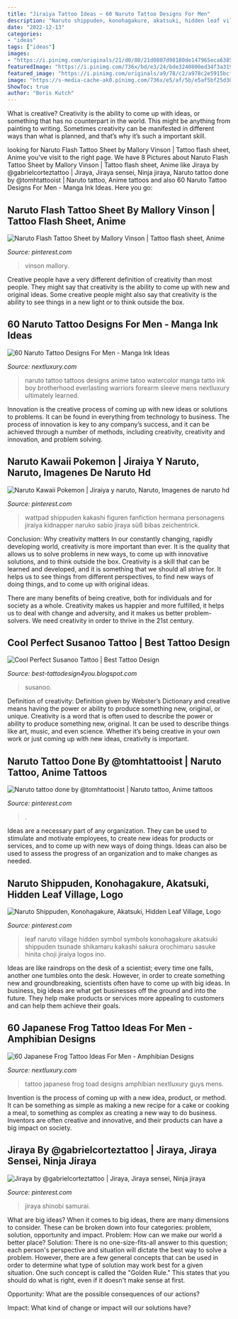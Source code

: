 ```yaml
---
title: "Jiraiya Tattoo Ideas ~ 60 Naruto Tattoo Designs For Men"
description: "Naruto shippuden, konohagakure, akatsuki, hidden leaf village, logo"
date: "2022-12-13"
categories:
- "ideas"
tags: ["ideas"]
images:
- "https://i.pinimg.com/originals/21/d0/80/21d0807d98180de147965eca6385088d.jpg"
featuredImage: "https://i.pinimg.com/736x/bd/e3/24/bde3240800ed34f3a31929d74172a731.jpg"
featured_image: "https://i.pinimg.com/originals/a9/78/c2/a978c2e5915bcfd72143905d78f77a54.jpg"
image: "https://s-media-cache-ak0.pinimg.com/736x/e5/af/5b/e5af5bf25d3082f615bae3e38f1e686e--decor-ideas-tsunade.jpg"
ShowToc: true
author: "Boris Kutch"
---
```



What is creative?
Creativity is the ability to come up with ideas, or something that has no counterpart in the world. This might be anything from painting to writing. Sometimes creativity can be manifested in different ways than what is planned, and that’s why it’s such a important skill.

	

		
looking for Naruto Flash Tattoo Sheet by Mallory Vinson | Tattoo flash sheet, Anime you've visit to the right page. We have 8 Pictures about Naruto Flash Tattoo Sheet by Mallory Vinson | Tattoo flash sheet, Anime like Jiraya by @gabrielcorteztattoo | Jiraya, Jiraya sensei, Ninja jiraya, Naruto tattoo done by @tomhtattooist | Naruto tattoo, Anime tattoos and also 60 Naruto Tattoo Designs For Men - Manga Ink Ideas. Here you go:
		
    
## Naruto Flash Tattoo Sheet By Mallory Vinson | Tattoo Flash Sheet, Anime

<img loading=lazy src="https://i.pinimg.com/originals/21/d0/80/21d0807d98180de147965eca6385088d.jpg" onerror="this.onerror=null;this.src='https://tse2.mm.bing.net/th?id=OIP.P6gNEaaWBcUNHSpDmcBylAHaHa&amp;pid=15.1';" alt="Naruto Flash Tattoo Sheet by Mallory Vinson | Tattoo flash sheet, Anime">

_Source: pinterest.com_

>vinson mallory. 

	

Creative people have a very different definition of creativity than most people. They might say that creativity is the ability to come up with new and original ideas. Some creative people might also say that creativity is the ability to see things in a new light or to think outside the box.

    
## 60 Naruto Tattoo Designs For Men - Manga Ink Ideas

<img loading=lazy src="http://nextluxury.com/wp-content/uploads/forearm-small-mens-naruto-tattoo.jpg" onerror="this.onerror=null;this.src='https://tse4.mm.bing.net/th?id=OIP.CymdjUFiHFOKFQAuOq1--gHaHa&amp;pid=15.1';" alt="60 Naruto Tattoo Designs For Men - Manga Ink Ideas">

_Source: nextluxury.com_

>naruto tattoo tattoos designs anime tatoo watercolor manga tatto ink boy brotherhood everlasting warriors forearm sleeve mens nextluxury ultimately learned. 

	

Innovation is the creative process of coming up with new ideas or solutions to problems. It can be found in everything from technology to business. The process of innovation is key to any company’s success, and it can be achieved through a number of methods, including creativity, creativity and innovation, and problem solving.

    
## Naruto Kawaii Pokemon | Jiraiya Y Naruto, Naruto, Imagenes De Naruto Hd

<img loading=lazy src="https://i.pinimg.com/736x/f2/d4/5a/f2d45a59da6706a886001f993079adca.jpg" onerror="this.onerror=null;this.src='https://tse2.mm.bing.net/th?id=OIP.MAppbhkoX7FUgVY2dfuCCwHaLZ&amp;pid=15.1';" alt="Naruto Kawaii Pokemon | Jiraiya y naruto, Naruto, Imagenes de naruto hd">

_Source: pinterest.com_

>wattpad shippuden kakashi figuren fanfiction hermana personagens jiraiya kidnapper naruko sabio jiraya süß bibas zeichentrick. 

	

Conclusion: Why creativity matters
In our constantly changing, rapidly developing world, creativity is more important than ever. It is the quality that allows us to solve problems in new ways, to come up with innovative solutions, and to think outside the box.
Creativity is a skill that can be learned and developed, and it is something that we should all strive for. It helps us to see things from different perspectives, to find new ways of doing things, and to come up with original ideas.

There are many benefits of being creative, both for individuals and for society as a whole. Creativity makes us happier and more fulfilled, it helps us to deal with change and adversity, and it makes us better problem-solvers. We need creativity in order to thrive in the 21st century.

    
## Cool Perfect Susanoo Tattoo | Best Tattoo Design

<img loading=lazy src="https://66.media.tumblr.com/a5db40c531adb78e1581cc66530724e1/tumblr_o5bw9daiWD1r2orzzo1_1280.jpg" onerror="this.onerror=null;this.src='https://tse1.mm.bing.net/th?id=OIP.3cvLrDsxd90dcdHHcKeBMQHaHa&amp;pid=15.1';" alt="Cool Perfect Susanoo Tattoo | Best Tattoo Design">

_Source: best-tattodesign4you.blogspot.com_

>susanoo. 

	

Definition of creativity: Definition given by Webster’s Dictionary and creative means having the power or ability to produce something new, original, or unique.
Creativity is a word that is often used to describe the power or ability to produce something new, original. It can be used to describe things like art, music, and even science. Whether it’s being creative in your own work or just coming up with new ideas, creativity is important.

    
## Naruto Tattoo Done By @tomhtattooist | Naruto Tattoo, Anime Tattoos

<img loading=lazy src="https://i.pinimg.com/originals/a9/78/c2/a978c2e5915bcfd72143905d78f77a54.jpg" onerror="this.onerror=null;this.src='https://tse3.mm.bing.net/th?id=OIP.bNB7Q98SxrPs-NP8htt3uAAAAA&amp;pid=15.1';" alt="Naruto tattoo done by @tomhtattooist | Naruto tattoo, Anime tattoos">

_Source: pinterest.com_

>. 

	

Ideas are a necessary part of any organization. They can be used to stimulate and motivate employees, to create new ideas for products or services, and to come up with new ways of doing things. Ideas can also be used to assess the progress of an organization and to make changes as needed.

    
## Naruto Shippuden, Konohagakure, Akatsuki, Hidden Leaf Village, Logo

<img loading=lazy src="https://s-media-cache-ak0.pinimg.com/736x/e5/af/5b/e5af5bf25d3082f615bae3e38f1e686e--decor-ideas-tsunade.jpg" onerror="this.onerror=null;this.src='https://tse4.mm.bing.net/th?id=OIP.LnOSYxM3cTny19ulWzHE2QHaGu&amp;pid=15.1';" alt="Naruto Shippuden, Konohagakure, Akatsuki, Hidden Leaf Village, Logo">

_Source: pinterest.com_

>leaf naruto village hidden symbol symbols konohagakure akatsuki shippuden tsunade shikamaru kakashi sakura orochimaru sasuke hinita choji jiraiya logos ino. 

	

Ideas are like raindrops on the desk of a scientist; every time one falls, another one tumbles onto the desk. However, in order to create something new and groundbreaking, scientists often have to come up with big ideas. In business, big ideas are what get businesses off the ground and into the future. They help make products or services more appealing to customers and can help them achieve their goals.

    
## 60 Japanese Frog Tattoo Ideas For Men - Amphibian Designs

<img loading=lazy src="http://nextluxury.com/wp-content/uploads/guys-cool-japanese-frog-tattoo-ideas.jpg" onerror="this.onerror=null;this.src='https://tse1.mm.bing.net/th?id=OIP.n1tF6qG_n2pmc3fPWDksCwHaHa&amp;pid=15.1';" alt="60 Japanese Frog Tattoo Ideas For Men - Amphibian Designs">

_Source: nextluxury.com_

>tattoo japanese frog toad designs amphibian nextluxury guys mens. 

	

Invention is the process of coming up with a new idea, product, or method. It can be something as simple as making a new recipe for a cake or cooking a meal, to something as complex as creating a new way to do business. Inventors are often creative and innovative, and their products can have a big impact on society.

    
## Jiraya By @gabrielcorteztattoo | Jiraya, Jiraya Sensei, Ninja Jiraya

<img loading=lazy src="https://i.pinimg.com/736x/bd/e3/24/bde3240800ed34f3a31929d74172a731.jpg" onerror="this.onerror=null;this.src='https://tse4.mm.bing.net/th?id=OIP.O1RjHlY3_lwiG9k93Rf6ZgHaJQ&amp;pid=15.1';" alt="Jiraya by @gabrielcorteztattoo | Jiraya, Jiraya sensei, Ninja jiraya">

_Source: pinterest.com_

>jiraya shinobi samurai. 

	

What are big ideas?
When it comes to big ideas, there are many dimensions to consider. These can be broken down into four categories: problem, solution, opportunity and impact. 
Problem: How can we make our world a better place? 
Solution: There is no one-size-fits-all answer to this question; each person's perspective and situation will dictate the best way to solve a problem. However, there are a few general concepts that can be used in order to determine what type of solution may work best for a given situation. One such concept is called the "Golden Rule." This states that you should do what is right, even if it doesn't make sense at first. 

Opportunity: What are the possible consequences of our actions? 

Impact: What kind of change or impact will our solutions have?

